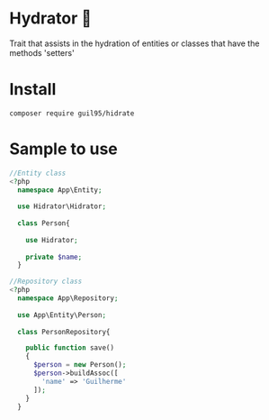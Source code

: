 # Hydrator :elephant: 

Trait that assists in the hydration of entities or classes that have the methods 'setters'

# Install
`composer require guil95/hidrate`

# Sample to use

```php
//Entity class
<?php
  namespace App\Entity;
  
  use Hidrator\Hidrator;
  
  class Person{
  
    use Hidrator;
    
    private $name;
  }
```

```php
//Repository class
<?php
  namespace App\Repository;
  
  use App\Entity\Person;
  
  class PersonRepository{

    public function save()
    {
      $person = new Person();
      $person->buildAssoc([
        'name' => 'Guilherme'
      ]);
    }
  }
```
